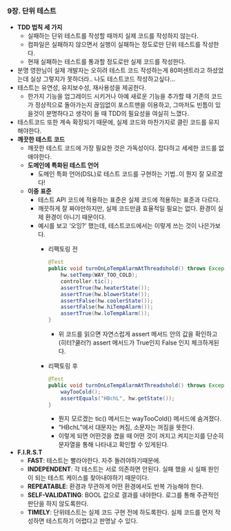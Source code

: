 ### 9장. 단위 테스트

- **TDD 법칙 세 가지**
    - 실패하는 단위 테스트를 작성할 때까지 실제 코드를 작성하지 않는다.
    - 컴파일은 실패하지 않으면서 실행이 실패하는 정도로만 단위 테스트를 작성한다.
    - 현재 실패하는 테스트를 통과할 정도로만 실제 코드를 작성한다.
- 분명 영한님이 실제 개발자는 오히려 테스트 코드 작성하는게 80퍼센트라고 하셨었는데 실상 그렇지가 못하더라.. 나도 테스트코드 작성하고싶다…
- 테스트는 유연성, 유지보수성, 재사용성을 제공한다.
    - 한가지 기능을 업그레이드 시키거나 아예 새로운 기능을 추가할 때 기존의 코드가 정상적으로 돌아가는지 끊임없이 포스트맨을 이용하고, 그마저도 빈틈이 있을것이 분명하다고 생각이 들 때 TDD의 필요성을 여실히 느꼈다.
- 테스트코드 또한 계속 확장되기 때문에, 실제 코드와 마찬가지로 클린 코드를 유지해야한다.
- **깨끗한 테스트 코드**
    - 깨끗한 테스트 코드에 가장 필요한 것은 가독성이다. 잡다하고 세세한 코드를 없애야한다.
    - **도메인에 특화된 테스트 언어**
        - 도메인 특화 언어(DSL)로 테스트 코드를 구현하는 기법..이 뭔지 잘 모르겠다!
    - **이중 표준**
        - 테스트 API 코드에 적용하는 표준은 실제 코드에 적용하는 표준과 다르다.
        - 깨끗하게 잘 짜야만하지만, 실제 코드만큼 효율적일 필요는 없다. 환경이 실제 환경이 아니기 때문이다.
        - 예시를 보고 ‘오잉?’ 했는데, 테스트코드에서는 이렇게 쓰는 것이 나은가보다.
            - 리팩토링 전
                
                ```java
                @Test
                public void turnOnLoTempAlarmAtThreadshold() throws Exception {
                	hw.setTemp(WAY_TOO_COLD);
                	controller.tic();
                	assertTrue(hw.heaterState());
                	assertTrue(hw.blowerState());
                	assertFalse(hw.coolerState());
                	assertFalse(hw.hiTempAlarm());
                	assertTrue(hw.loTempAlarm());
                }
                ```
                
                - 위 코드를 읽으면 자연스럽게 assert 메서드 안의 값을 확인하고(히터?쿨러?) assert 메서드가 True인지 False 인지 체크하게된다.
            - 리팩토링 후
                
                ```java
                @Test
                public void turnOnLoTempAlarmAtThreadshold() throws Exception {
                	wayTooCold();
                	assertEquals("HBchL", hw.getState());
                }
                ```
                
                - 뭔지 모르겠는 tic() 메서드는 wayTooCold() 메서드에 숨겨졌다.
                - “HBchL”에서 대문자는 켜짐, 소문자는 꺼짐을 뜻한다.
                - 이렇게 되면 어떤것을 켰을 때 어떤 것이 꺼지고 켜지는지를 단순히 문자열을 통해 나타내고 확인할 수 있게된다.
- **F.I.R.S.T**
    - **FAST**: 테스트는 빨라야한다. 자주 돌려야하기때문에.
    - **INDEPENDENT**: 각 테스트는 서로 의존하면 안된다. 실패 했을 시 실패 원인이 되는 테스트 케이스를 찾아내야하기 때문이다.
    - **REPEATABLE**: 환경과 무관하게 어떤 환경에서도 반복 가능해야 한다.
    - **SELF-VALIDATING**: BOOL 값으로 결과를 내야한다. 로그를 통해 주관적인 판단을 하지 않도록한다.
    - **TIMELY**: 단위테스트는 실제 코드 구현 전에 하도록한다. 실제 코드를 먼저 작성하면 테스트하기 어렵다고 판명날 수 있다.
